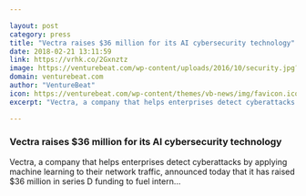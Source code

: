 ```yaml
---

layout: post
category: press
title: "Vectra raises $36 million for its AI cybersecurity technology"
date: 2018-02-21 13:11:59
link: https://vrhk.co/2Gxnztz
image: https://venturebeat.com/wp-content/uploads/2016/10/security.jpg?fit=2048%2C1302&strip=all
domain: venturebeat.com
author: "VentureBeat"
icon: https://venturebeat.com/wp-content/themes/vb-news/img/favicon.ico
excerpt: "Vectra, a company that helps enterprises detect cyberattacks by applying machine learning to their network traffic, announced today that it has raised $36 million in series D funding to fuel intern…"

---
```


### Vectra raises $36 million for its AI cybersecurity technology

Vectra, a company that helps enterprises detect cyberattacks by applying machine learning to their network traffic, announced today that it has raised $36 million in series D funding to fuel intern…
